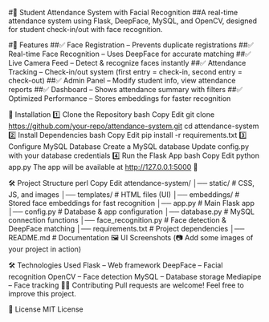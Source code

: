 #🏫 Student Attendance System with Facial Recognition
##A real-time attendance system using Flask, DeepFace, MySQL, and OpenCV, designed for student check-in/out with face recognition.

#📌 Features
##✅ Face Registration – Prevents duplicate registrations
##✅ Real-time Face Recognition – Uses DeepFace for accurate matching
##✅ Live Camera Feed – Detect & recognize faces instantly
##✅ Attendance Tracking – Check-in/out system (first entry = check-in, second entry = check-out)
##✅ Admin Panel – Modify student info, view attendance reports
##✅ Dashboard – Shows attendance summary with filters
##✅ Optimized Performance – Stores embeddings for faster recognition

🚀 Installation
1️⃣ Clone the Repository
bash
Copy
Edit
git clone https://github.com/your-repo/attendance-system.git
cd attendance-system
2️⃣ Install Dependencies
bash
Copy
Edit
pip install -r requirements.txt
3️⃣ Configure MySQL Database
Create a MySQL database
Update config.py with your database credentials
4️⃣ Run the Flask App
bash
Copy
Edit
python app.py
The app will be available at http://127.0.0.1:5000 🚀

🛠 Project Structure
perl
Copy
Edit
attendance-system/
│── static/ # CSS, JS, and images
│── templates/ # HTML files (UI)
│── embeddings/ # Stored face embeddings for fast recognition
│── app.py # Main Flask app
│── config.py # Database & app configuration
│── database.py # MySQL connection functions
│── face_recognition.py # Face detection & DeepFace matching
│── requirements.txt # Project dependencies
│── README.md # Documentation
🖼 UI Screenshots
(📷 Add some images of your project in action)

🛠 Technologies Used
Flask – Web framework
DeepFace – Facial recognition
OpenCV – Face detection
MySQL – Database storage
Mediapipe – Face tracking
👨‍💻 Contributing
Pull requests are welcome! Feel free to improve this project.

📜 License
MIT License
